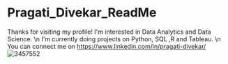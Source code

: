# Pragati_Divekar_ReadMe

Thanks for visiting my profile!
I'm interested in Data Analytics and Data Science. \n
I'm currently doing projects on Python, SQL ,R and Tableau. \n
You can connect me on https://www.linkedin.com/in/pragati-divekar/
![3457552](https://user-images.githubusercontent.com/120978882/218832548-72d20bc4-d04d-44c2-abf7-45c2641e6cae.jpg)
